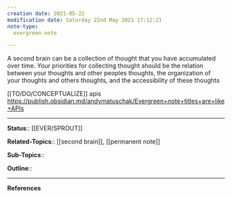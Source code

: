 ```yaml
---
creation date: 2021-05-22
modification date: Saturday 22nd May 2021 17:12:21
note-type: 
  evergreen-note

---
```


A second brain can be a collection of thought that you have accumulated over time. Your priorities for collecting thought should be the relation between your thoughts and other peoples thoughts, the organization of your thoughts and others thoughts, and the accessibility of these thoughts

[[TO/DO/CONCEPTUALIZE]] apis https://publish.obsidian.md/andymatuschak/Evergreen+note+titles+are+like+APIs

---

**Status**:: [[EVER/SPROUT]] 

**Related-Topics**:: [[second brain]], [[permanent note]]
	
**Sub-Topics**::
	
**Outline**::

--- 
**References**